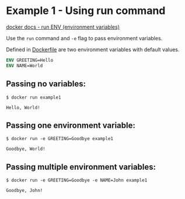 # Example 1 - Using run command

[docker docs - run ENV (environment variables)](https://docs.docker.com/engine/reference/run/#env-environment-variables)

Use the `run` command and `-e` flag to pass environment variables.

Defined in [Dockerfile](Dockerfile) are two environment variables with default values.

```Dockerfile
ENV GREETING=Hello
ENV NAME=World
```

## Passing no variables: 

`$ docker run example1`

```
Hello, World!
```

## Passing one environment variable: 

`$ docker run -e GREETING=Goodbye example1`

```
Goodbye, World!
```

## Passing multiple environment variables:

`$ docker run -e GREETING=Goodbye -e NAME=John example1`

```
Goodbye, John!
```
